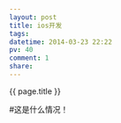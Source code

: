 ```yaml
---
layout: post
title: ios开发
tags: 
datetime: 2014-03-23 22:22
pv: 40
comment: 1
share: 
---
```


{{ page.title }}

#这是什么情况！
